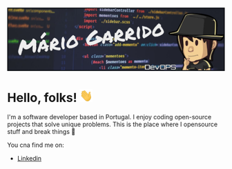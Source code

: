[![Header](assets/header.jpg)](https://www.linkedin.com/in/mariogarridopt/)

# Hello, folks! <img src="https://raw.githubusercontent.com/mariogarridopt/mariogarridopt/master/assets/wave.gif" width="30px" height="30px" />

I'm a software developer based in Portugal. I enjoy coding open-source projects that solve unique problems. This is the place where I opensource stuff and break things 🤣

You cna find me on:
- [Linkedin](https://www.linkedin.com/in/mariogarridopt/)
